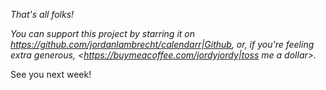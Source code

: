<!-- 
You can use Slack's `mrkdwn` formatting here to add a custom footer to your announcements. 

Examples:
- *Italics* using underscores: `_italic text_`
- *Bold* using asterisks: `*bold text*`
- ~Strikethrough~ using tildes: `~strikethrough text~`
- Links: `<https://github.com/jordanlambrecht/calendarr|Calendarr Project>`

For more details on Slack formatting, see: https://api.slack.com/reference/surfaces/formatting 
-->
<!-- Example: -->
*That's all folks!* 

_You can support this project by starring it on <https://github.com/jordanlambrecht/calendarr|Github>, or, if you're feeling extra generous, <https://buymeacoffee.com/jordyjordy|toss me a dollar>._ 

See you next week!